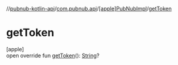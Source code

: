 //[pubnub-kotlin-api](../../../index.md)/[com.pubnub.api](../index.md)/[[apple]PubNubImpl](index.md)/[getToken](get-token.md)

# getToken

[apple]\
open override fun [getToken](get-token.md)(): [String](https://kotlinlang.org/api/latest/jvm/stdlib/kotlin/-string/index.html)?
